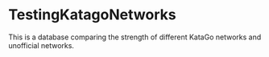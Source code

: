 # TestingKatagoNetworks
This is a database comparing the strength of different KataGo networks and unofficial networks.
